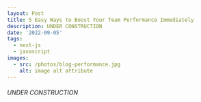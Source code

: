 ```yaml
---
layout: Post
title: 5 Easy Ways to Boost Your Team Performance Immediately
description: UNDER CONSTRUCTION
date: '2022-09-05'
tags:
  - next-js
  - javascript
images:
  - src: /photos/blog-performance.jpg
    alt: image alt attribute
---
```


 ###### UNDER CONSTRUCTION
